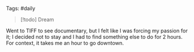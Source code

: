 Tags: #daily 

>[!todo] Dream

Went to TIFF to see documentary, but I felt like I was forcing my passion for it; I decided not to stay and I had to find something else to do for 2 hours. For context, it takes me an hour to go downtown.